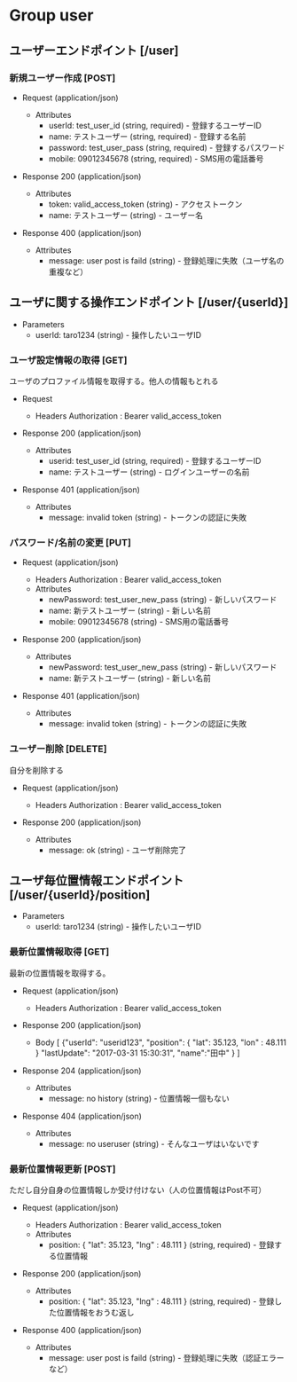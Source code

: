 # Group user

## ユーザーエンドポイント [/user]

### 新規ユーザー作成 [POST]

+ Request (application/json)
    + Attributes
        + userId: test_user_id (string, required) - 登録するユーザーID
        + name: テストユーザー (string, required) - 登録する名前
        + password: test_user_pass (string, required) - 登録するパスワード
        + mobile: 09012345678 (string, required) - SMS用の電話番号

+ Response 200 (application/json)
    + Attributes
        + token: valid_access_token (string) - アクセストークン
        + name: テストユーザー (string) - ユーザー名

+ Response 400 (application/json)
    + Attributes
        + message: user post is faild (string) - 登録処理に失敗（ユーザ名の重複など）


## ユーザに関する操作エンドポイント [/user/{userId}]

+ Parameters
    + userId: taro1234 (string) - 操作したいユーザID

### ユーザ設定情報の取得 [GET]
ユーザのプロファイル情報を取得する。他人の情報もとれる

+ Request
    + Headers
        Authorization : Bearer valid_access_token

+ Response 200 (application/json)
    + Attributes
        + userid: test_user_id (string, required) - 登録するユーザーID
        + name: テストユーザー (string) - ログインユーザーの名前

+ Response 401 (application/json)
    + Attributes
        + message: invalid token (string) - トークンの認証に失敗


### パスワード/名前の変更 [PUT]

+ Request (application/json)
    + Headers
        Authorization : Bearer valid_access_token
    + Attributes
        + newPassword: test_user_new_pass (string) - 新しいパスワード
        + name: 新テストユーザー (string) - 新しい名前
        + mobile: 09012345678 (string) - SMS用の電話番号

+ Response 200 (application/json)
    + Attributes
        + newPassword: test_user_new_pass (string) - 新しいパスワード
        + name: 新テストユーザー (string) - 新しい名前

+ Response 401 (application/json)
    + Attributes
        + message: invalid token (string) - トークンの認証に失敗

        
### ユーザー削除 [DELETE]
自分を削除する
+ Request (application/json)
    + Headers
        Authorization : Bearer valid_access_token

+ Response 200 (application/json)
    + Attributes
        + message: ok (string) - ユーザ削除完了



## ユーザ毎位置情報エンドポイント [/user/{userId}/position]

+ Parameters
    + userId: taro1234 (string) - 操作したいユーザID

### 最新位置情報取得 [GET]
最新の位置情報を取得する。

+ Request (application/json)
    + Headers
        Authorization : Bearer valid_access_token

+ Response 200 (application/json)
    + Body
        [
            {"userId": "userid123", "position": { "lat": 35.123, "lon" : 48.111 } "lastUpdate": "2017-03-31 15:30:31", "name":"田中" }
        ]

+ Response 204 (application/json)
    + Attributes
        + message: no history (string) - 位置情報一個もない

+ Response 404 (application/json)
    + Attributes
        + message: no useruser  (string) - そんなユーザはいないです


### 最新位置情報更新 [POST]
ただし自分自身の位置情報しか受け付けない（人の位置情報はPost不可）
+ Request (application/json)
    + Headers
        Authorization : Bearer valid_access_token
    + Attributes
        + position: { "lat": 35.123, "lng" : 48.111 }  (string, required) - 登録する位置情報

+ Response 200 (application/json)
    + Attributes
        + position: { "lat": 35.123, "lng" : 48.111 }  (string, required) - 登録した位置情報をおうむ返し

+ Response 400 (application/json)
    + Attributes
        + message: user post is faild (string) - 登録処理に失敗（認証エラーなど）
